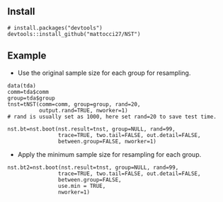 
## Install

```
# install.packages("devtools")
devtools::install_github("mattocci27/NST")
```


## Example

- Use the original sample size for each group for resampling.

```
data(tda)
comm=tda$comm
group=tda$group
tnst=tNST(comm=comm, group=group, rand=20,
          output.rand=TRUE, nworker=1)
# rand is usually set as 1000, here set rand=20 to save test time.

nst.bt=nst.boot(nst.result=tnst, group=NULL, rand=99,
                trace=TRUE, two.tail=FALSE, out.detail=FALSE,
                between.group=FALSE, nworker=1)
```


- Apply the minimum sample size for resampling for each group.

```
nst.bt2=nst.boot(nst.result=tnst, group=NULL, rand=99,
                trace=TRUE, two.tail=FALSE, out.detail=FALSE,
                between.group=FALSE, 
                use.min = TRUE,
                nworker=1)
```
